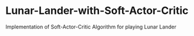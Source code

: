 # Lunar-Lander-with-Soft-Actor-Critic
Implementation of Soft-Actor-Critic Algorithm for playing Lunar Lander
